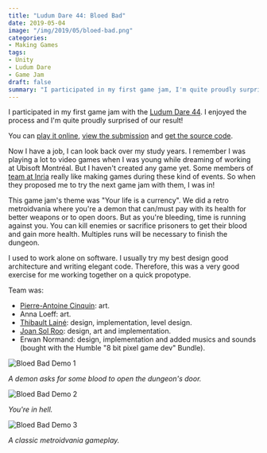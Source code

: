 ```yaml
---
title: "Ludum Dare 44: Bloed Bad"
date: 2019-05-04
image: "/img/2019/05/bloed-bad.png"
categories:
- Making Games
tags:
- Unity
- Ludum Dare
- Game Jam
draft: false
summary: "I participated in my first game jam, I'm quite proudly surprised of our result!"
---
```


I participated in my first game jam with the [Ludum Dare 44](https://ldjam.com/events/ludum-dare/44). I enjoyed the
process and I'm quite proudly surprised of our result!

You can [play it online](https://solroo.itch.io/bloedbad), [view the submission](https://ldjam.com/events/ludum-dare/44/bloedbad) and [get the source code](https://github.com/Titwin/LD44).

Now I have a job, I can look back over my study years. I remember I was playing a lot to video games when I was young
while dreaming of working at Ubisoft Montréal. But I haven't created any game yet. Some members of
[team at Inria](https://team.inria.fr/potioc) really like making games during these kind of events. So when they
proposed me to try the next game jam with them, I was in!

This game jam's theme was "Your life is a currency". We did a retro metroidvania where you're a demon that can/must pay
with its health for better weapons or to open doors. But as you're bleeding, time is running against you. You can kill
enemies or sacrifice prisoners to get their blood and gain more health. Multiples runs will be necessary to finish the
dungeon.

I used to work alone on software. I usually try my best design good architecture and writing elegant code.
Therefore, this was a very good exercise for me working together on a quick propotype.

Team was:

- [Pierre-Antoine Cinquin](https://twitter.com/pacinquin): art.
- Anna Loeff: art.
- [Thibault Lainé](https://www.linkedin.com/in/thibault-laine-b811542a/): design, implementation, level design.
- [Joan Sol Roo](https://joansolroo.com): design, art and implementation.
- Erwan Normand: design, implementation and added musics and sounds (bought with the Humble "8 bit pixel game dev" Bundle).

![Bloed Bad Demo 1](/img/2019/05/bloed-bad-1.gif)

*A demon asks for some blood to open the dungeon's door.*

![Bloed Bad Demo 2](/img/2019/05/bloed-bad-2.gif)

*You're in hell.*

![Bloed Bad Demo 3](/img/2019/05/bloed-bad-3.gif)

*A classic metroidvania gameplay.*